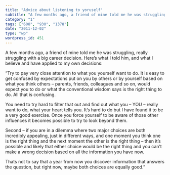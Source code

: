 ```yaml
---
title: "Advice about listening to yoruself"
subtitle: "A few months ago, a friend of mine told me he was struggling, really struggling with a big career de..."
category: "1"
tags: ["608", "930", "1378"]
date: "2011-12-02"
type: "wp"
wordpress_id: 451
---
```

A few months ago, a friend of mine told me he was struggling, really struggling with a big career decision. Here’s what I told him, and what I believe and have applied to my own decisions:

> 
“Try to pay very close attention to what you yourself want to do. It is easy to get confused by expectations put on you by others or by yourself based on what you think others – parents, friends, colleagues and so on, would expect you to do or what the conventional wisdom says is the right thing to do. All that is confusing.

You need to try hard to filter that out and find out what you – YOU – really want to do, what your heart tells you. It’s hard to do but I have found it to be a very good exercise. Once you force yourself to be aware of those other influences it becomes possible to try to look beyond them.

Second – if you are in a dilemma where two major choices are both incredibly appealing, just in different ways, and one moment you think one is the right thing and the next moment the other is the right thing – then it’s possible and likely that either choice would be the right thing and you can’t make a wrong decision based on all the information you have now.

Thats not to say that a year from now you discover information that answers the question, but right now, maybe both choices are equally good.”